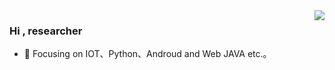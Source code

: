 <img align="right" src="https://github-readme-stats.vercel.app/api?username=fangchubbyluck9&show_icons=true&icon_color=CE1D2D&text_color=718096&bg_color=ffffff&hide_title=true" />

### Hi , researcher
- :orange_book: Focusing on IOT、Python、Androud and Web JAVA etc.。
